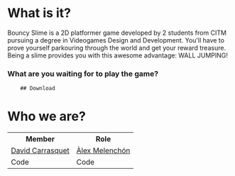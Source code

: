 # What is it?

Bouncy Slime is a 2D platformer game developed by 2 students from CITM pursuing a degree in Videogames Design and Development.
You'll have to prove yourself parkouring through the world and get your reward treasure. Being a slime provides you with this awesome advantage: WALL JUMPING! 
### What are you waiting for to play the game?

		## Download

# Who we are?

<table>
  <tr>
    <th>Member</th>
    <th>Role</th>
  </tr>
  <tr>
    <td> <a href="https://github.com/davidcarrasquet">David Carrasquet</a></td>
    <td> <a href="https://github.com/AlexMelenchon">Àlex Melenchón</a></td>
  </tr>
  <tr>
    <td>Code</td>
    <td>Code</td>
  </tr>
</table>